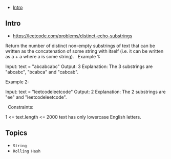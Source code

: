- [Intro](#intro)

## Intro

- https://leetcode.com/problems/distinct-echo-substrings

Return the number of distinct non-empty substrings of text that can be written as the concatenation of some string with itself (i.e. it can be written as a + a where a is some string).
 
Example 1:

Input: text = "abcabcabc"
Output: 3
Explanation: The 3 substrings are "abcabc", "bcabca" and "cabcab".

Example 2:

Input: text = "leetcodeleetcode"
Output: 2
Explanation: The 2 substrings are "ee" and "leetcodeleetcode".

 
Constraints:

1 <= text.length <= 2000
text has only lowercase English letters.



## Topics

- `String`
- `Rolling Hash`



